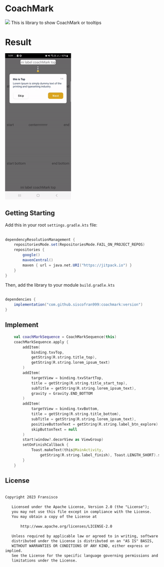 # CoachMark
[![](https://jitpack.io/v/siscofran999/coachmark.svg)](https://jitpack.io/#siscofran999/coachmark)
This is library to show CoachMark or tooltips

# Result
![](https://github.com/siscofran999/coachmark/blob/master/image/result.gif)

## Getting Starting
Add this in your root `settings.gradle.kts` file:
```gradle

dependencyResolutionManagement {
    repositoriesMode.set(RepositoriesMode.FAIL_ON_PROJECT_REPOS)
    repositories {
        google()
        mavenCentral()
        maven { url = java.net.URI("https://jitpack.io") }
    }
}
```

Then, add the library to your module `build.gradle.kts`
```gradle

dependencies {
    implementation("com.github.siscofran999:coachmark:version")
}

```

## Implement
```Kotlin
    val coachMarkSequence = CoachMarkSequence(this)
    coachMarkSequence.apply {
        addItem(
            binding.txvTop,
            getString(R.string.title_top),
            getString(R.string.lorem_ipsum_text)
        )
        addItem(
            targetView = binding.txvStartTop,
            title = getString(R.string.title_start_top),
            subTitle = getString(R.string.lorem_ipsum_text),
            gravity = Gravity.END_BOTTOM
        )
        addItem(
            targetView = binding.txvBottom,
            title = getString(R.string.title_bottom),
            subTitle = getString(R.string.lorem_ipsum_text),
            positiveButtonText = getString(R.string.label_btn_explore),
            skipButtonText = null
        )
        start(window?.decorView as ViewGroup)
        setOnFinishCallback {
            Toast.makeText(this@MainActivity,
                getString(R.string.label_finish), Toast.LENGTH_SHORT).show()
        }
    }
```

## License
```licence

Copyright 2023 Fransisco

   Licensed under the Apache License, Version 2.0 (the "License");
   you may not use this file except in compliance with the License.
   You may obtain a copy of the License at

       http://www.apache.org/licenses/LICENSE-2.0

   Unless required by applicable law or agreed to in writing, software
   distributed under the License is distributed on an "AS IS" BASIS,
   WITHOUT WARRANTIES OR CONDITIONS OF ANY KIND, either express or implied.
   See the License for the specific language governing permissions and
   limitations under the License.
   
```